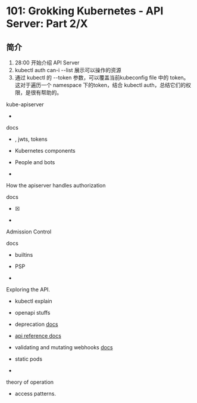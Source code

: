 # 101: Grokking Kubernetes - API Server: Part 2/X

## 简介

1. 28:00 开始介绍 API Server
2. kubectl auth can-i --list 展示可以操作的资源
3. 通过 kubectl 的 --token 参数，可以覆盖当前kubeconfig file 中的 token。这对于遍历一个 namespace 下的token，结合 kubectl auth，总结它们的权限，是很有帮助的。

kube-apiserver



-  

  

   

  docs

  -  , jwts, tokens
  -  Kubernetes components
  -  People and bots

-  

  How the apiserver handles authorization

   

  docs

  - [x]

-  

  Admission Control

   

  docs

  -  builtins
  -  PSP

-  

  Exploring the API.

  -  kubectl explain
  -  openapi stuffs
  -  deprecation [docs](https://kubernetes.io/docs/reference/using-api/deprecation-policy/)
  -  [api reference docs](https://kubernetes.io/docs/reference/using-api/api-concepts)
  -  validating and mutating webhooks [docs](https://kubernetes.io/docs/reference/access-authn-authz/extensible-admission-controllers/)
  -  static pods

-  

  theory of operation

  -  access patterns.